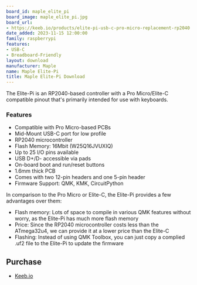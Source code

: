 ```yaml
---
board_id: maple_elite_pi
board_image: maple_elite_pi.jpg
board_url:
- https://keeb.io/products/elite-pi-usb-c-pro-micro-replacement-rp2040
date_added: 2023-11-15 12:00:00
family: raspberrypi
features:
- USB-C
- Breadboard-Friendly
layout: download
manufacturer: Maple
name: Maple Elite-Pi
title: Maple Elite-Pi Download
---
```


The Elite-Pi is an RP2040-based controller with a Pro Micro/Elite-C compatible pinout that's primarily intended for use with keyboards.

### Features

- Compatible with Pro Micro-based PCBs
- Mid-Mount USB-C port for low profile
- RP2040 microcontroller
- Flash Memory: 16Mbit (W25Q16JVUXIQ)
- Up to 25 I/O pins available
- USB D+/D- accessible via pads
- On-board boot and run/reset buttons
- 1.6mm thick PCB
- Comes with two 12-pin headers and one 5-pin header
- Firmware Support: QMK, KMK, CircuitPython

In comparison to the Pro Micro or Elite-C, the Elite-Pi provides a few advantages over them:

- Flash memory: Lots of space to compile in various QMK features without worry, as the Elite-Pi has much more flash memory
- Price: Since the RP2040 microcontroller costs less than the ATmega32u4, we can provide it at a lower price than the Elite-C
- Flashing: Instead of using QMK Toolbox, you can just copy a complied .uf2 file to the Elite-Pi to update the firmware


## Purchase

* [Keeb.io](https://keeb.io/products/elite-pi-usb-c-pro-micro-replacement-rp2040)
